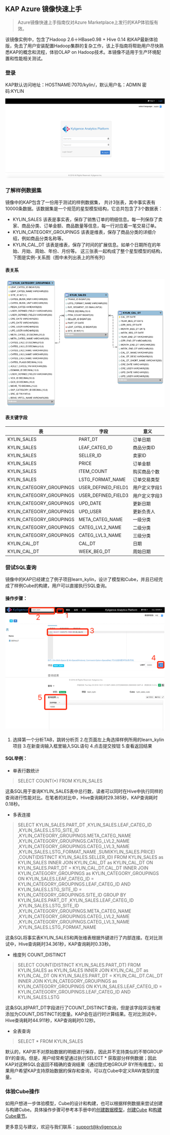 ## KAP Azure 镜像快速上手
> Azure镜像快速上手指南仅对Azure Marketplace上发行的KAP体验版有效。

该镜像实例中，包含了Hadoop 2.6＋HBase0.98 + Hive 0.14 和KAP最新体验版，免去了用户安装配置Hadoop集群的复杂工作，该上手指南将帮助用户尽快熟悉KAP的概念和流程，体验OLAP on Hadoop技术。本镜像不适用于生产环境配置和性能相关测试。


### 登录
KAP默认访问地址：HOSTNAME:7070/kylin/，默认用户名：ADMIN  密码:KYLIN 

![](images/login.png)

### 了解样例数据集

镜像中的KAP包含了一份用于测试的样例数据集， 共计3张表，其中事实表有10000条数据。该数据集是一个规范的星型模型结构，它总共包含了3个数据表：
* KYLIN_SALES 该表是事实表，保存了销售订单的明细信息。每一列保存了卖家、商品分类、订单金额、商品数量等信息，每一行对应着一笔交易订单。
* KYLIN_CATEGORY_GROUPINGS 该表是维表，保存了商品分类的详细介绍，例如商品分类名称等。
* KYLIN_CAL_DT 该表是维表，保存了时间的扩展信息。如单个日期所在的年始、月始、周始、年份、月份等。
  这三张表一起构成了整个星型模型的结构，下图是实例-关系图（图中未列出表上的所有列）

#### 表关系
![](images/ER.png)

#### 表关键字段

| 表                        | 字段                  | 意义      |
| ------------------------ | ------------------- | ------- |
| KYLIN_SALES              | PART_DT             | 订单日期    |
| KYLIN_SALES              | LEAF_CATEG_ID       | 商品分类ID  |
| KYLIN_SALES              | SELLER_ID           | 卖家ID    |
| KYLIN_SALES              | PRICE               | 订单金额    |
| KYLIN_SALES              | ITEM_COUNT          | 购买商品个数  |
| KYLIN_SALES              | LSTG_FORMAT_NAME    | 订单交易类型  |
| KYLIN_CATEGORY_GROUPINGS | USER_DEFINED_FIELD1 | 用户定义字段1 |
| KYLIN_CATEGORY_GROUPINGS | USER_DEFINED_FIELD3 | 用户定义字段3 |
| KYLIN_CATEGORY_GROUPINGS | UPD_DATE            | 更新日期    |
| KYLIN_CATEGORY_GROUPINGS | UPD_USER            | 更新负责人   |
| KYLIN_CATEGORY_GROUPINGS | META_CATEG_NAME     | 一级分类    |
| KYLIN_CATEGORY_GROUPINGS | CATEG_LVL2_NAME     | 二级分类    |
| KYLIN_CATEGORY_GROUPINGS | CATEG_LVL3_NAME     | 三级分类    |
| KYLIN_CAL_DT             | CAL_DT              | 日期      |
| KYLIN_CAL_DT             | WEEK_BEG_DT         | 周始日期    |

### 尝试SQL查询

镜像中的KAP已经建立了例子项目learn_kylin，设计了模型和Cube，并且已经完成了样例Cube的构建，用户可以直接执行SQL查询。

#### 操作步骤：
![](images/insight.png)
1.	选择第一个分析TAB，跳转分析页
    2.在页面左上角选择样例所用的learn_kylin 项目
    3.在新查询输入框里输入SQL语句
    4.点击提交按钮
    5.查看返回结果

#### SQL举例：
* 单表行数统计
> SELECT COUNT(*) FROM KYLIN_SALES

这条SQL用于查询KYLIN_SALES表中总行数，读者可以同时在Hive中执行同样的查询进行性能对比。在笔者的对比中，Hive查询耗时29.385秒，KAP查询耗时0.18秒。

* 多表连接
>SELECT
>KYLIN_SALES.PART_DT
>,KYLIN_SALES.LEAF_CATEG_ID
>,KYLIN_SALES.LSTG_SITE_ID
>,KYLIN_CATEGORY_GROUPINGS.META_CATEG_NAME
>,KYLIN_CATEGORY_GROUPINGS.CATEG_LVL2_NAME
>,KYLIN_CATEGORY_GROUPINGS.CATEG_LVL3_NAME
>,KYLIN_SALES.LSTG_FORMAT_NAME
>,SUM(KYLIN_SALES.PRICE)
>,COUNT(DISTINCT KYLIN_SALES.SELLER_ID)
>FROM KYLIN_SALES as KYLIN_SALES 
>INNER JOIN KYLIN_CAL_DT as KYLIN_CAL_DT
>ON KYLIN_SALES.PART_DT = KYLIN_CAL_DT.CAL_DT
>INNER JOIN KYLIN_CATEGORY_GROUPINGS as KYLIN_CATEGORY_GROUPINGS
>ON KYLIN_SALES.LEAF_CATEG_ID = KYLIN_CATEGORY_GROUPINGS.LEAF_CATEG_ID AND KYLIN_SALES.LSTG_SITE_ID = KYLIN_CATEGORY_GROUPINGS.SITE_ID
>GROUP BY 
>KYLIN_SALES.PART_DT
>,KYLIN_SALES.LEAF_CATEG_ID
>,KYLIN_SALES.LSTG_SITE_ID
>,KYLIN_CATEGORY_GROUPINGS.META_CATEG_NAME
>,KYLIN_CATEGORY_GROUPINGS.CATEG_LVL2_NAME
>,KYLIN_CATEGORY_GROUPINGS.CATEG_LVL3_NAME
>,KYLIN_SALES.LSTG_FORMAT_NAME

这条SQL将事实表KYLIN_SALES和两张维表根据外键进行了内部连接。在对比测试中，Hive查询耗时34.361秒，KAP查询耗时0.33秒。

* 维度列 COUNT_DISTINCT
>SELECT
>COUNT(DISTINCT KYLIN_SALES.PART_DT)
>FROM KYLIN_SALES as KYLIN_SALES 
>INNER JOIN KYLIN_CAL_DT as KYLIN_CAL_DT
>ON KYLIN_SALES.PART_DT = KYLIN_CAL_DT.CAL_DT
>INNER JOIN KYLIN_CATEGORY_GROUPINGS as KYLIN_CATEGORY_GROUPINGS
>ON KYLIN_SALES.LEAF_CATEG_ID = KYLIN_CATEGORY_GROUPINGS.LEAF_CATEG_ID AND KYLIN_SALES.LSTG

这条SQL对PART_DT字段进行了COUNT_DISTINCT查询，但是该字段并没有被添加为COUNT_DISTINCT的度量。KAP会在运行时计算结果。在对比测试中，Hive查询耗时44.911秒，KAP查询耗时0.12秒。

* 全表查询
>SELECT * FROM KYLIN_SALES

默认的，KAP并不对原始数据的明细进行保存，因此并不支持类似的不带GROUP BY的查询。但是，用户经常希望通过执行SELECT * 获取部分样例数据；因此KAP对这种SQL会返回不精确的查询结果（通过隐式地GROUP BY所有维度）。如果用户希望KAP支持原始数据的保存和查询，可以在Cube中定义RAW类型的度量。

### 体验Cube操作

如用户想进一步体验模型，Cube的设计和构建，也可以根据样例数据来尝试创建与构建Cube。具体操作步骤可参考本手册中的[创建数据模型](https://kyligence-git.gitbooks.io/kap-manual/content/zh-cn/molap/datamodel.cn.html)，[创建Cube](https://kyligence-git.gitbooks.io/kap-manual/content/zh-cn/molap/create_cube.cn.html) 和[构建Cube章节](https://kyligence-git.gitbooks.io/kap-manual/content/zh-cn/molap/build_cube.cn.html)。

更多意见与建议，欢迎与我们联系：support@kyligence.io

